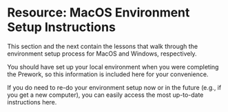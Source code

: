 # Resource: MacOS Environment Setup Instructions

This section and the next contain the lessons that walk through the environment
setup process for MacOS and Windows, respectively.

You should have set up your local environment when you were completing the
Prework, so this information is included here for your convenience.

If you do need to re-do your environment setup now or in the future (e.g., if
you get a new computer), you can easily access the most up-to-date instructions
here.
